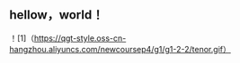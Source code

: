 ## hellow，world！
！[1]（https://qgt-style.oss-cn-hangzhou.aliyuncs.com/newcoursep4/g1/g1-2-2/tenor.gif）


